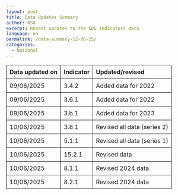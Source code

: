```yaml
---
layout: post
title: Data Updates Summary
author: NSO
excerpt: Recent updates to the SDG indicators data
language: en
permalink: /data-summary-12-06-25/
categories:
  - National
---
```

<table style="border-collapse: collapse; width: 100%;">
  <thead>
    <tr>
      <th style="border: 1px solid #000; padding: 8px; text-align: left;">Data updated on</th>
      <th style="border: 1px solid #000; padding: 8px; text-align: left;">Indicator</th>
      <th style="border: 1px solid #000; padding: 8px; text-align: left;">Updated/revised</th>
    </tr>
  </thead>
  <tbody>
    <tr>
      <td style="border: 1px solid #000; padding: 8px;">09/06/2025</td>
      <td style="border: 1px solid #000; padding: 8px;">3.4.2</td>
      <td style="border: 1px solid #000; padding: 8px;">Added data for 2022</td>
    </tr>
    <tr>
      <td style="border: 1px solid #000; padding: 8px;">09/06/2025</td>
      <td style="border: 1px solid #000; padding: 8px;">3.6.1</td>
      <td style="border: 1px solid #000; padding: 8px;">Added data for 2022</td>
    </tr>
    <tr>
      <td style="border: 1px solid #000; padding: 8px;">09/06/2025</td>
      <td style="border: 1px solid #000; padding: 8px;">3.b.1</td>
      <td style="border: 1px solid #000; padding: 8px;">Added data for 2023</td>
    </tr>
    <tr>
      <td style="border: 1px solid #000; padding: 8px;">10/06/2025</td>
      <td style="border: 1px solid #000; padding: 8px;">3.8.1</td>
      <td style="border: 1px solid #000; padding: 8px;">Revised all data (series 2)</td>
    </tr>
    <tr>
      <td style="border: 1px solid #000; padding: 8px;">10/06/2025</td>
      <td style="border: 1px solid #000; padding: 8px;">5.1.1</td>
      <td style="border: 1px solid #000; padding: 8px;">Revised all data (series 1)</td>
    </tr>
    <tr>
      <td style="border: 1px solid #000; padding: 8px;">10/06/2025</td>
      <td style="border: 1px solid #000; padding: 8px;">15.2.1</td>
      <td style="border: 1px solid #000; padding: 8px;">Revised data</td>
    </tr>
    <tr>
      <td style="border: 1px solid #000; padding: 8px;">10/06/2025</td>
      <td style="border: 1px solid #000; padding: 8px;">8.1.1</td>
      <td style="border: 1px solid #000; padding: 8px;">Revised 2024 data</td>
    </tr>
    <tr>
      <td style="border: 1px solid #000; padding: 8px;">10/06/2025</td>
      <td style="border: 1px solid #000; padding: 8px;">8.2.1</td>
      <td style="border: 1px solid #000; padding: 8px;">Revised 2024 data</td>
    </tr>
  </tbody>
</table>
